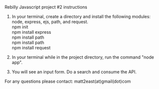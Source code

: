 Rebilly Javascript project #2 instructions <br />

1. In your terminal, create a directory and install the following modules: node, express, ejs, path, and request. <br />
npm init <br />
npm install express <br />
npm install path <br />
npm install path <br />
npm install request <br />

2. In your terminal while in the project directory, run the command "node app". <br />

3. You will see an input form. Do a search and consume the API. <br />

For any questions please contact: matt2east(at)gmail(dot)com
